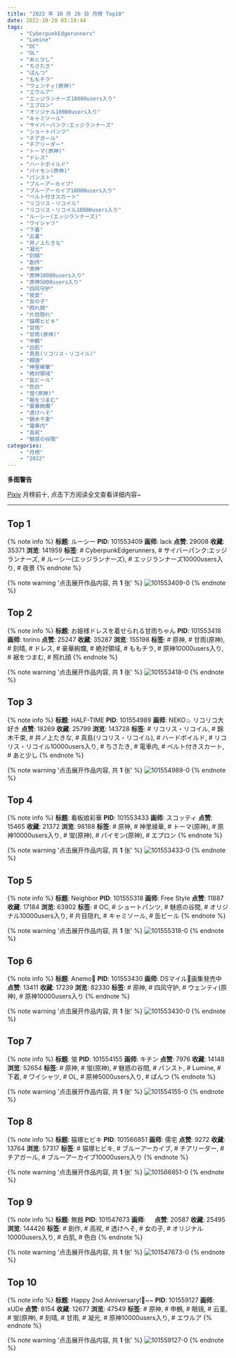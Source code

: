 ```yaml
---
title: "2022 年 10 月 26 日 月榜 Top10"
date: 2022-10-28 05:19:44
tags:
    - "CyberpunkEdgerunners"
    - "Lumine"
    - "OC"
    - "OL"
    - "あと少し"
    - "ちさたき"
    - "ぱんつ"
    - "ももチラ"
    - "ウェンティ(原神)"
    - "エウルア"
    - "エッジランナーズ10000users入り"
    - "エプロン"
    - "オリジナル10000users入り"
    - "キャミソール"
    - "サイバーパンク:エッジランナーズ"
    - "ショートパンツ"
    - "チアガール"
    - "チアリーダー"
    - "トーマ(原神)"
    - "ドレス"
    - "ハードボイルド"
    - "パイモン(原神)"
    - "パンスト"
    - "ブルーアーカイブ"
    - "ブルーアーカイブ10000users入り"
    - "ベルト付きスカート"
    - "リコリス・リコイル"
    - "リコリス・リコイル10000users入り"
    - "ルーシー(エッジランナーズ)"
    - "ワイシャツ"
    - "下着"
    - "云堇"
    - "井ノ上たきな"
    - "凝光"
    - "刻晴"
    - "創作"
    - "原神"
    - "原神10000users入り"
    - "原神5000users入り"
    - "四风守护"
    - "夜景"
    - "女の子"
    - "照れ顔"
    - "片目隠れ"
    - "猫塚ヒビキ"
    - "甘雨"
    - "甘雨(原神)"
    - "申鶴"
    - "白肌"
    - "真島(リコリス・リコイル)"
    - "眼镜"
    - "神里綾華"
    - "絶対領域"
    - "缶ビール"
    - "色白"
    - "蛍(原神)"
    - "裾をつまむ"
    - "豪華絢爛"
    - "透けへそ"
    - "錦木千束"
    - "電車内"
    - "高衩"
    - "魅惑の谷間"
categories:
    - "月榜"
    - "2022"
---
```


<i class="fa fa-triangle-exclamation"></i>**多图警告**<i class="fa fa-triangle-exclamation"></i>

[Pixiv](https://www.pixiv.net/) 月榜前十, 点击下方阅读全文查看详细内容~

<!-- more -->

---

## Top 1

{% note info %}
**标题**: ルーシー
**PID**: 101553409 **画师**: lack
**点赞**: 29008 **收藏**: 35371 **浏览**: 141959
**标签**: # CyberpunkEdgerunners, # サイバーパンク:エッジランナーズ, # ルーシー(エッジランナーズ), # エッジランナーズ10000users入り, # 夜景
{% endnote %}

{% note warning '点击展开作品内容, 共 **1** 张' %}
![101553409-0](https://i.pixiv.re/img-original/img/2022/09/29/00/00/12/101553409_p0.png)
{% endnote %}

## Top 2

{% note info %}
**标题**: お姫様ドレスを着せられる甘雨ちゃん
**PID**: 101553418 **画师**: torino
**点赞**: 25247 **收藏**: 35287 **浏览**: 155198
**标签**: # 原神, # 甘雨(原神), # 刻晴, # ドレス, # 豪華絢爛, # 絶対領域, # ももチラ, # 原神10000users入り, # 裾をつまむ, # 照れ顔
{% endnote %}

{% note warning '点击展开作品内容, 共 **1** 张' %}
![101553418-0](https://i.pixiv.re/img-original/img/2022/09/29/00/00/13/101553418_p0.jpg)
{% endnote %}

## Top 3

{% note info %}
**标题**: HALF-TIME
**PID**: 101554989 **画师**: NEKO♨ リコリコ大好き
**点赞**: 18269 **收藏**: 25799 **浏览**: 143728
**标签**: # リコリス・リコイル, # 錦木千束, # 井ノ上たきな, # 真島(リコリス・リコイル), # ハードボイルド, # リコリス・リコイル10000users入り, # ちさたき, # 電車内, # ベルト付きスカート, # あと少し
{% endnote %}

{% note warning '点击展开作品内容, 共 **1** 张' %}
![101554989-0](https://i.pixiv.re/img-original/img/2022/10/07/19/40/16/101554989_p0.png)
{% endnote %}

## Top 4

{% note info %}
**标题**: 看板娘彩華
**PID**: 101553433 **画师**: スコッティ
**点赞**: 15465 **收藏**: 21372 **浏览**: 98188
**标签**: # 原神, # 神里綾華, # トーマ(原神), # 原神10000users入り, # 蛍(原神), # パイモン(原神), # エプロン
{% endnote %}

{% note warning '点击展开作品内容, 共 **1** 张' %}
![101553433-0](https://i.pixiv.re/img-original/img/2022/09/29/18/01/01/101553433_p0.jpg)
{% endnote %}

## Top 5

{% note info %}
**标题**: Neighbor
**PID**: 101555318 **画师**: Free Style
**点赞**: 11887 **收藏**: 17184 **浏览**: 63902
**标签**: # OC, # ショートパンツ, # 魅惑の谷間, # オリジナル10000users入り, # 片目隠れ, # キャミソール, # 缶ビール
{% endnote %}

{% note warning '点击展开作品内容, 共 **1** 张' %}
![101555318-0](https://i.pixiv.re/img-original/img/2022/09/29/01/16/51/101555318_p0.jpg)
{% endnote %}

## Top 6

{% note info %}
**标题**: Anemo🍃
**PID**: 101553430 **画师**: DSマイル🌻画集発売中
**点赞**: 13411 **收藏**: 17239 **浏览**: 82330
**标签**: # 原神, # 四风守护, # ウェンティ(原神), # 原神10000users入り
{% endnote %}

{% note warning '点击展开作品内容, 共 **1** 张' %}
![101553430-0](https://i.pixiv.re/img-original/img/2022/09/29/00/00/15/101553430_p0.jpg)
{% endnote %}

## Top 7

{% note info %}
**标题**: 蛍
**PID**: 101554155 **画师**: キチン
**点赞**: 7976 **收藏**: 14148 **浏览**: 52654
**标签**: # 原神, # 蛍(原神), # 魅惑の谷間, # パンスト, # Lumine, # 下着, # ワイシャツ, # OL, # 原神5000users入り, # ぱんつ
{% endnote %}

{% note warning '点击展开作品内容, 共 **1** 张' %}
![101554155-0](https://i.pixiv.re/img-original/img/2022/09/29/01/00/34/101554155_p0.jpg)
{% endnote %}

## Top 8

{% note info %}
**标题**: 猫塚ヒビキ
**PID**: 101566851 **画师**: 儒宅
**点赞**: 9272 **收藏**: 13764 **浏览**: 57317
**标签**: # 猫塚ヒビキ, # ブルーアーカイブ, # チアリーダー, # チアガール, # ブルーアーカイブ10000users入り
{% endnote %}

{% note warning '点击展开作品内容, 共 **1** 张' %}
![101566851-0](https://i.pixiv.re/img-original/img/2022/09/29/19/07/14/101566851_p0.jpg)
{% endnote %}

## Top 9

{% note info %}
**标题**: 無題
**PID**: 101547673 **画师**: ㅤ
**点赞**: 20587 **收藏**: 25495 **浏览**: 144426
**标签**: # 創作, # 高衩, # 透けへそ, # 女の子, # オリジナル10000users入り, # 白肌, # 色白
{% endnote %}

{% note warning '点击展开作品内容, 共 **1** 张' %}
![101547673-0](https://i.pixiv.re/img-original/img/2022/09/28/20/08/41/101547673_p0.jpg)
{% endnote %}

## Top 10

{% note info %}
**标题**: Happy 2nd Anniversary!🎉~~
**PID**: 101559127 **画师**: xUDe
**点赞**: 8154 **收藏**: 12677 **浏览**: 47549
**标签**: # 原神, # 申鶴, # 眼镜, # 云堇, # 蛍(原神), # 刻晴, # 甘雨, # 凝光, # 原神10000users入り, # エウルア
{% endnote %}

{% note warning '点击展开作品内容, 共 **1** 张' %}
![101559127-0](https://i.pixiv.re/img-original/img/2022/09/29/11/12/10/101559127_p0.png)
{% endnote %}
